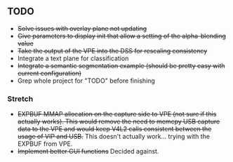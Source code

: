 ## TODO
* ~~Solve issues with overlay plane not updating~~
* ~~Give parameters to display init that allow a setting of the alpha-blending value~~
* ~~Take the output of the VPE into the DSS for rescaling consistency~~
* Integrate a text plane for classification
* ~~Integrate a semantic segmentation example (should be pretty easy with current configuration)~~
* Grep whole project for "TODO" before finishing

### Stretch
* ~~EXPBUF MMAP allocation on the capture side to VPE (not sure if this actually works). This would remove the need to memcpy USB capture data to the VPE and would keep V4L2 calls consistent between the usage of VIP and USB.~~ This doesn't actually work... trying with the EXPBUF from VPE.
* ~~Implement better GUI functions~~ Decided against.

